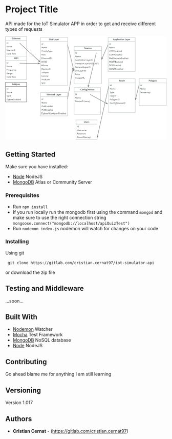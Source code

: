 
# Project Title

API made for the IoT Simulator APP in order to get and receive different types of requests 

![databseModel](readmeImages/Mockup.jpg)

## Getting Started
Make sure you have installed:

* [Node](https://nodejs.org/en/) NodeJS
* [MongoDB](https://www.mongodb.com/download-center#community) Atlas or Community Server

### Prerequisites
* Run ```npm install``` 
* If you run locally run the mongodb first using the command ```mongod``` and 
make sure to use the right connection string ```mongoose.connect("mongodb://localhost/apiQuizTest")```
* Run ```nodemon index.js``` nodemon will watch for changes on your code

### Installing

Using git

```
 git clone https://gitlab.com/cristian.cernat97/iot-simulator-api
```
or download the zip file

## Testing and Middleware
...soon...

## Built With

* [Nodemon](https://github.com/remy/nodemon) Watcher
* [Mocha](https://mochajs.org/) Test Framework
* [MongoDB](https://www.mongodb.com/download-center#community) NoSQL database
* [Node](https://nodejs.org/en/) NodeJS

## Contributing

Go ahead blame me for anything I am still learning 
## Versioning

Version 1.017

## Authors

* **Cristian Cernat** - (https://gitlab.com/cristian.cernat97)
